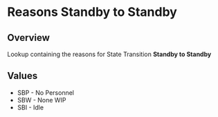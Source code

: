 # Reasons Standby to Standby

## Overview

Lookup containing the reasons for State Transition **Standby to Standby**

## Values

* SBP - No Personnel
* SBW - None WIP
* SBI - Idle